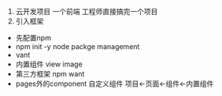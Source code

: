1. 云开发项目
一个前端 工程师直接搞完一个项目
2. 引入框架
  - 先配置npm
  - npm init -y
  node packge management
  - vant
  - 内置组件 view image
  - 第三方框架 npm want 
  - pages外的component 自定义组件
    项目<-页面<-组件<-内置组件